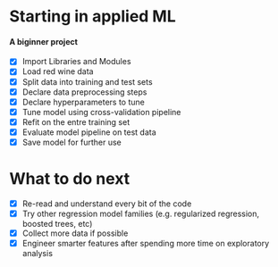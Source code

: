 # Starting in applied ML
#### A biginner project
- [x] Import Libraries and Modules
- [x] Load red wine data
- [x] Split data into training and test sets
- [x] Declare data preprocessing steps
- [x] Declare hyperparameters to tune
- [x] Tune model using cross-validation pipeline
- [x] Refit on the entre training set
- [x] Evaluate model pipeline on test data
- [x] Save model for further use

# What to do next
- [x] Re-read and understand every bit of the code
- [x] Try other regression model families (e.g. regularized regression, boosted trees, etc)
- [x] Collect more data if possible 
- [x] Engineer smarter features after spending more time on exploratory analysis
